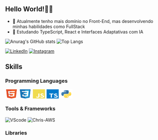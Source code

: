 ## Hello World!🚀🌌

- 🔭 Atualmente tenho mais domínio no Front-End, mas desenvolvendo minhas habilidades como FullStack
- 📖 Estudando TypeScript, React e Interfaces Adaptativas com IA

<!-- GithubStats -->
![Anurag's GitHub stats](https://github-readme-stats.vercel.app/api?username=lucasliraa&show_icons=true&theme=github_dark_dimmed)
![Top Langs](https://github-readme-stats.vercel.app/api/top-langs/?username=lucasliraa&layout=compact&theme=github_dark_dimmed)

<!-- GithubContacts -->
[![LinkedIn](https://img.shields.io/badge/LinkedIn-0077B5?style=for-the-badge&logo=linkedin&logoColor=white)](https://www.linkedin.com/in/lucas-lira-18217532a/)
[![Instagram](https://img.shields.io/badge/Instagram-E4405F?style=for-the-badge&logo=instagram&logoColor=white)](https://www.instagram.com/olusk_/)

## Skills
<!-- Skills: Programming Languages -->
  <div style="flex-basis: 48%;">
    <h3>Programming Languages</h3>
    <img align="center" alt="HTML" height="30" width="40" src="https://raw.githubusercontent.com/devicons/devicon/master/icons/html5/html5-original.svg">
    <img align="center" alt="CSS" height="30" width="40" src="https://raw.githubusercontent.com/devicons/devicon/master/icons/css3/css3-original.svg">
    <img align="center" alt="Js" height="30" width="40" src="https://raw.githubusercontent.com/devicons/devicon/master/icons/javascript/javascript-plain.svg">
     <img align="center" alt="Js" height="30" width="40" src="https://raw.githubusercontent.com/devicons/devicon/master/icons/typescript/typescript-plain.svg">
    <img align="center" alt="Python" height="30" width="40" src="https://raw.githubusercontent.com/devicons/devicon/master/icons/python/python-original.svg">
  </div>
  
  <!-- Skills: Tools & Frameworks -->
  <div style="flex-basis: 48%;">
    <h3>Tools & Frameworks</h3>
    <img align="center" alt="VScode" height="30" width="40" src="https://cdn.jsdelivr.net/gh/devicons/devicon/icons/vscode/vscode-original.svg">
    <img align="center" alt="Chris-AWS" height="30" width="40" src="https://cdn.jsdelivr.net/gh/devicons/devicon/icons/git/git-original.svg">
  </div>
  
  <!-- Skills: Libraries -->
  <div style="flex-basis: 48%;">
    <h3>Libraries</h3>
  </div>

